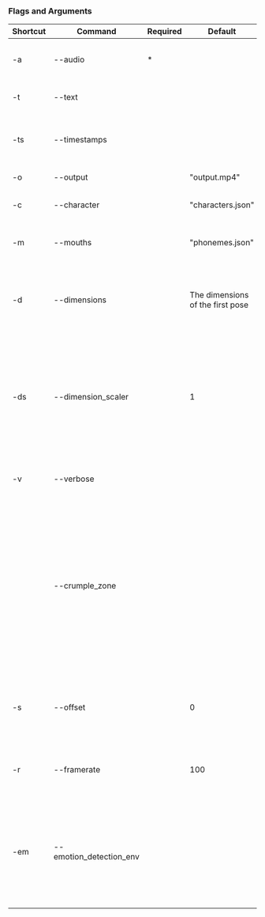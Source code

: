 ### Flags and Arguments

| Shortcut | Command                 | Required | Default                          | Type  | Description                                                  |
| -------- | ----------------------- | -------- | -------------------------------- | ----- | ------------------------------------------------------------ |
| -a       | --audio                 | *        |                                  | str   | The path to the audio file being animated                    |
| -t       | --text                  |          |                                  | str   | The path to the script of the audio file                     |
| -ts      | --timestamps            |          |                                  | str   | The path to the file containing pose  timestamps.            |
| -o       | --output                |          | "output.mp4"                     | str   | The output of the program                                    |
| -c       | --character             |          | "characters.json"                | str   | The list of character poses                                  |
| -m       | --mouths                |          | "phonemes.json"                  | str   | The mouth pack and phonemes list                             |
| -d       | --dimensions            |          | The dimensions of the first pose | str   | The resolution of the final video. Passed in the form, "1920:1080" |
| -ds      | --dimension_scaler      |          | 1                                | float | Scales the final dimensions up or down. The lower this number, the lower res the output will be, but the faster image generation is. |
| -v       | --verbose               |          |                                  | flag  | Dump process outputs to the shell                            |
|          | --crumple_zone          |          |                                  | flag  | Add 10 seconds to the end of the video of the character with their mouth shut, in the last pose they were in. Useful for exporting to a video editor while working with another framerate. |
| -s       | --offset                |          | 0                                | float | How many milliseconds to shift the video forward by relative to the audio |
| -r       | --framerate             |          | 100                              | int   | NOT CURRENTLY WORKING -framerate of the video                |
| -em      | --emotion_detection_env |          |                                  | str   | The name of the environment file to load for emotion detection. Mutually exclusive with `-ts`. More info in the README. |
